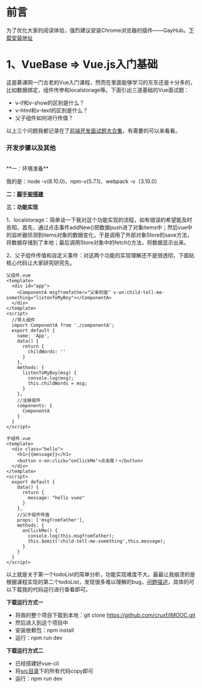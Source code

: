 # 前言

为了优化大家的阅读体验，强烈建议安装Chrome浏览器的插件——GayHub。[下载安装地址](https://github.com/jawil/GayHub)<br>


# 1、VueBase => Vue.js入门基础

这是慕课网一门古老的Vue入门课程，然而在里面能够学习的东东还是十分多的，比如数据绑定，组件传参和localstorage等。下面引出三道基础的Vue面试题：

- v-if和v-show的区别是什么？
- v-html和v-text的区别是什么？
- 父子组件如何进行传值？

以上三个问题我都记录在了[前端开发面试题大合集](https://github.com/CruxF/Blog/issues/4)，有需要的可以来看看。


### 开发步骤以及其他

<br>
**一：环境准备**

我的是：node -v(8.10.0)、npm-v(5.7.1)、webpack -v（3.10.0）

**二：[脚手架搭建](http://www.cnblogs.com/fengxiongZz/p/7994448.html)**

**三：功能实现**

1、localstorage：简单谈一下我对这个功能实现的流程，如有错误的希望能及时告知。首先，通过点击事件addNew()把数据push进了对象items中；然后vue中的监听器侦测到items对象的数据变化，于是调用了外部对象Store的save方法，将数据存储到了本地；最后调用Store对象中的fetch()方法，将数据显示出来。

2、父子组件传值和自定义事件：对这两个功能的实现理解还不是很透彻，下面贴核心代码让大家研究研究先。
```
父组件.vue
<template>
  <div id="app">
    <ComponentA msgfromfather="父亲的值" v-on:child-tell-me-something="listenToMyBoy"></ComponentA>
  </div>
</template>
<script>
  //导入组件
  import ComponentA from './componentA';
  export default {
    name: 'App',
    data() {
      return {
        childWords: ''
      }
    },
    methods: {
      listenToMyBoy(msg) {
        console.log(msg);
        this.childWords = msg;
      }
    },
    //注册组件
    components: {
      ComponentA
    }
  }
</script>

子组件.vue
<template>
  <div class="hello">
    <h1>{{message}}</h1>
    <button v-on:click="onClickMe">点击我！</button>
  </div>
</template>
<script>
  export default {
    data() {
      return {
        message: "hello vuee"
      }
    },
    //父子组件传值
    props: ['msgfromfather'],
    methods: {
      onClickMe() {
        console.log(this.msgfromfather);
        this.$emit('child-tell-me-something',this.message);
      }
    }
  }
</script>
```
以上就是关于第一个todoList的简单分析，功能实现难度不大。最最让我崩溃的是根据课程实现的第二个todoList，发现很多难以理解的bug，[问题描述](https://github.com/CruxF/IMOOC/blob/master/Vue/VueBase/%E9%97%AE%E9%A2%98%E5%8F%91%E7%8E%B0.txt)，具体的可以下载我的代码运行进行查看即可。

**下载运行方式一**
- 将我的整个项目下载到本地：git clone https://github.com/cruxf/IMOOC.git
- 然后进入到这个项目中
- 安装依赖包：npm install
- 运行：npm run dev

**下载运行方式二**
- 已经搭建好vue-cli
- 将[src目录](https://github.com/CruxF/IMOOC/tree/master/Vue/VueBase/src)下的所有代码copy即可
- 运行：npm run dev


